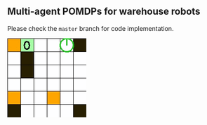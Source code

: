 ## Multi-agent POMDPs for warehouse robots

Please check the ```master``` branch for code implementation.

![Example 1](https://github.com/miskojones168/multi_agent/blob/main/rand_1a.gif)
